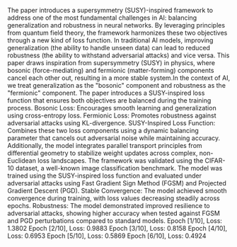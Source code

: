 The paper introduces a supersymmetry (SUSY)-inspired framework to address one of the most fundamental challenges in AI: balancing generalization and robustness in neural networks. By leveraging principles from quantum field theory, the framework harmonizes these two objectives through a new kind of loss function. In traditional AI models, improving generalization (the ability to handle unseen data) can lead to reduced robustness (the ability to withstand adversarial attacks) and vice versa. This paper draws inspiration from supersymmetry (SUSY) in physics, where bosonic (force-mediating) and fermionic (matter-forming) components cancel each other out, resulting in a more stable system.In the context of AI, we treat generalization as the "bosonic" component and robustness as the "fermionic" component. The paper introduces a SUSY-inspired loss function that ensures both objectives are balanced during the training process. Bosonic Loss: Encourages smooth learning and generalization using cross-entropy loss. Fermionic Loss: Promotes robustness against adversarial attacks using KL-divergence. SUSY-Inspired Loss Function: Combines these two loss components using a dynamic balancing parameter that cancels out adversarial noise while maintaining accuracy. Additionally, the model integrates parallel transport principles from differential geometry to stabilize weight updates across complex, non-Euclidean loss landscapes. The framework was validated using the CIFAR-10 dataset, a well-known image classification benchmark. The model was trained using the SUSY-inspired loss function and evaluated under adversarial attacks using Fast Gradient Sign Method (FGSM) and Projected Gradient Descent (PGD). Stable Convergence: The model achieved smooth convergence during training, with loss values decreasing steadily across epochs. Robustness: The model demonstrated improved resilience to adversarial attacks, showing higher accuracy when tested against FGSM and PGD perturbations compared to standard models. Epoch [1/10], Loss: 1.3802 Epoch [2/10], Loss: 0.9883 Epoch [3/10], Loss: 0.8158 Epoch [4/10], Loss: 0.6953 Epoch [5/10], Loss: 0.5869 Epoch [6/10], Loss: 0.4924
